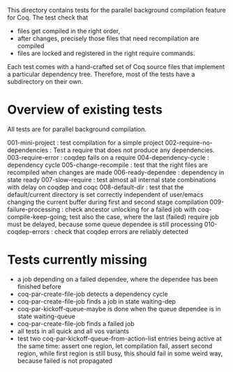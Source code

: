 This directory contains tests for the parallel background
compilation feature for Coq. The test check that
- files get compiled in the right order, 
- after changes, precisely those files that need recompilation
  are compiled
- files are locked and registered in the right require commands.

Each test comes with a hand-crafted set of Coq source files that
implement a particular dependency tree. Therefore, most of the
tests have a subdirectory on their own.

# Overview of existing tests

All tests are for parallel background compilation.

001-mini-project
: test compilation for a simple project
002-require-no-dependencies
: Test a require that does not produce any dependencies.
003-require-error
: coqdep fails on a require
004-dependency-cycle
: dependency cycle
005-change-recompile
: test that the right files are recompiled when changes are made
006-ready-dependee
: dependency in state ready
007-slow-require
: test almost all internal state combinations with delay on
  coqdep and coqc
008-default-dir
: test that the default/current directory is set correctly
  independent of user/emacs changing the current buffer during
  first and second stage compilation
009-failure-processing
: check ancestor unlocking for a failed job with
  coq-compile-keep-going; test also the case, where the last
  (failed) require job must be delayed, because some queue
  dependee is still processing
010-coqdep-errors
: check that coqdep errors are reliably detected

# Tests currently missing

- a job depending on a failed dependee, where the dependee has
  been finished before
- coq-par-create-file-job detects a dependency cycle
- coq-par-create-file-job finds a job in state waiting-dep
- coq-par-kickoff-queue-maybe is done when the queue dependee is
  in state waiting-queue
- coq-par-create-file-job finds a failed job
- all tests in all quick and all vos variants
- test two coq-par-kickoff-queue-from-action-list entries being
  active at the same time: assert one region, let compilation
  fail, assert second region, while first region is still busy,
  this should fail in some weird way, because failed is not
  propagated
